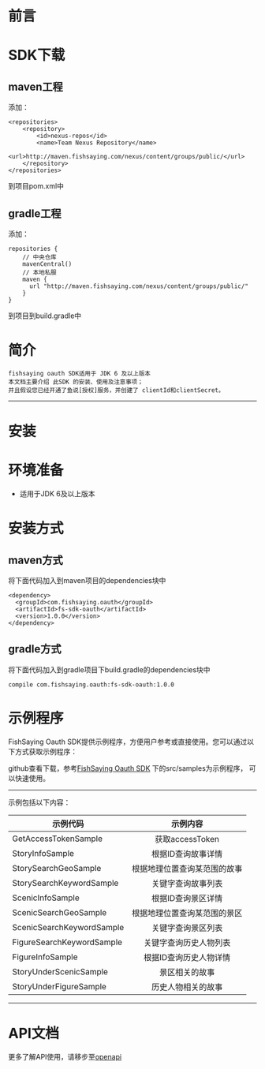 前言
=

SDK下载
===
maven工程
----
添加：
```
<repositories>
	<repository>
		<id>nexus-repos</id>
		<name>Team Nexus Repository</name>
		<url>http://maven.fishsaying.com/nexus/content/groups/public/</url>
	</repository>
</repositories>
```
到项目pom.xml中

gradle工程
----
添加：
```
repositories {
	// 中央仓库
	mavenCentral()
	// 本地私服
    maven {
      url "http://maven.fishsaying.com/nexus/content/groups/public/"
    }
}
```
到项目到build.gradle中 

简介
===

```
fishsaying oauth SDK适用于 JDK 6 及以上版本
本文档主要介绍 此SDK 的安装、使用及注意事项；
并且假设您已经开通了鱼说[授权]服务，并创建了 clientId和clientSecret。
```
-----

安装
=

环境准备
===
 * 适用于JDK 6及以上版本

安装方式
===
maven方式
---
将下面代码加入到maven项目的dependencies块中

```
<dependency>
  <groupId>com.fishsaying.oauth</groupId>
  <artifactId>fs-sdk-oauth</artifactId>
  <version>1.0.0</version>
</dependency>
```    

gradle方式
---
将下面代码加入到gradle项目下build.gradle的dependencies块中

```
compile com.fishsaying.oauth:fs-sdk-oauth:1.0.0
```

示例程序
===

FishSaying Oauth SDK提供示例程序，方便用户参考或直接使用。您可以通过以下方式获取示例程序：

github查看下载，参考[FishSaying Oauth SDK](https://github.com/fishsaying/openapi-sdk) 下的src/samples为示例程序，
可以快速使用。

-----
示例包括以下内容：

| 示例代码       |   示例内容     | 
| ------------- |:-------------:|
| GetAccessTokenSample| 获取accessToken|
| StoryInfoSample     | 根据ID查询故事详情|
| StorySearchGeoSample| 根据地理位置查询某范围的故事|
| StorySearchKeywordSample|关键字查询故事列表|
| ScenicInfoSample     | 根据ID查询景区详情|
| ScenicSearchGeoSample| 根据地理位置查询某范围的景区|
| ScenicSearchKeywordSample|关键字查询景区列表|
| FigureSearchKeywordSample|关键字查询历史人物列表|
| FigureInfoSample     | 根据ID查询历史人物详情|
| StoryUnderScenicSample|景区相关的故事|
| StoryUnderFigureSample|历史人物相关的故事|

-----

API文档
===
更多了解API使用，请移步至[openapi](https://github.com/fishsaying/openapi)

